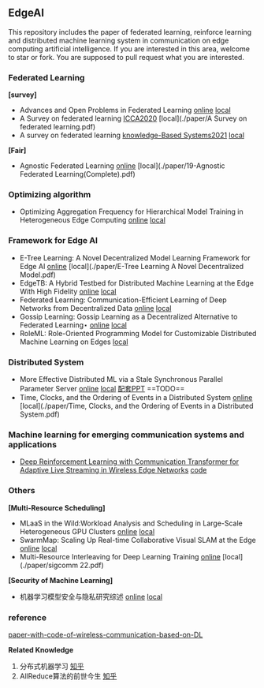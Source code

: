 ## EdgeAI

This repository includes the paper of federated learning, reinforce learning and distributed machine learning system in communication on edge computing artificial intelligence. If you are interested in this area, welcome to star or fork.  You are supposed to pull request what you are interested.



### Federated Learning

**[survey]**

- Advances and Open Problems in Federated Learning [online](https://arxiv.org/pdf/1912.04977.pdf) [local](./paper/1912.04977v3.pdf)  
- A Survey on federated learning [ICCA2020](https://ieeexplore.ieee.org/stamp/stamp.jsp?tp=&arnumber=9264412&tag=1) [local](./paper/A Survey on federated learning.pdf)
- A survey on federated learning [knowledge-Based Systems2021](https://www.sciencedirect.com/science/article/pii/S0950705121000381) [local](./paper/A-Survey-of-FL2020.pdf)



**[Fair]**

- Agnostic Federated Learning [online](https://arxiv.org/pdf/1902.00146v1.pdf) [local](./paper/19-Agnostic Federated Learning(Complete).pdf)





### Optimizing algorithm

- Optimizing Aggregation Frequency for Hierarchical Model Training in Heterogeneous Edge Computing [online](https://ieeexplore.ieee.org/stamp/stamp.jsp?tp=&arnumber=9707639)  [local](./paper/Optimizing_Aggregation_Frequency_for_Hierarchical_Model_Training_in_Heterogeneous_Edge_Computing.pdf)



### Framework for Edge AI

- E-Tree Learning: A Novel Decentralized Model Learning Framework for Edge AI  [online](https://arxiv.org/pdf/2008.01553.pdf) [local](./paper/E-Tree Learning A Novel Decentralized Model.pdf)
- EdgeTB: A Hybrid Testbed for Distributed Machine Learning at the Edge With High Fidelity [online](https://ieeexplore.ieee.org/abstract/document/9693130) [local](./paper/EdgeTB_A_Hybrid_Testbed_for_Distributed_Machine_Learning_at_the_Edge_With_High_Fidelity.pdf) 
- Federated Learning: Communication-Efficient Learning of Deep Networks from Decentralized Data [online](https://arxiv.org/abs/1602.05629) [local](./paper/Federated-learning.pdf)  
- Gossip Learning: Gossip Learning as a Decentralized Alternative to Federated Learning⋆ [online](http://www.inf.u-szeged.hu/~ihegedus/publ/dais19a.pdf) [local](./paper/gossip-learning.pdf)  
- RoleML: Role-Oriented Programming Model for Customizable Distributed Machine Learning on Edges [local](./paper/RoleML.pdf) 



### Distributed System

- More Effective Distributed ML via a Stale Synchronous Parallel Parameter Server  [online](https://proceedings.neurips.cc/paper/2013/file/b7bb35b9c6ca2aee2df08cf09d7016c2-Paper.pdf) [local](./paper/NIPS-2013-more-effective-distributed-ml-via-a-stale-synchronous-parallel-parameter-server-Paper.pdf) [配套PPT](https://imsarchives.nus.edu.sg/oldwww/Programs/014wliv/files/qirong.pdf)  ==TODO==
- Time, Clocks, and the Ordering of Events in a Distributed System [online](https://lamport.azurewebsites.net/pubs/time-clocks.pdf) [local](./paper/Time, Clocks, and the Ordering of Events in a Distributed System.pdf)



### Machine learning for emerging communication systems and applications 

- [Deep Reinforcement Learning with Communication Transformer for Adaptive Live Streaming in Wireless Edge Networks](https://ieeexplore.ieee.org/document/9605672) [code](https://github.com/wsyCUHK/SACCT)





### Others

**[Multi-Resource Scheduling]**

- MLaaS in the Wild:Workload Analysis and Scheduling in Large-Scale Heterogeneous GPU Clusters [online](https://www.usenix.org/conference/nsdi22/presentation/weng)  [local](./paper/nsdi22-paper-weng.pdf)
- SwarmMap: Scaling Up Real-time Collaborative Visual SLAM at the Edge [online](https://www.usenix.org/conference/nsdi22/presentation/xu) [local](./paper/nsdi22-paper-xu_jingao.pdf)
- Multi-Resource Interleaving for Deep Learning Training [online](https://dl.acm.org/doi/abs/10.1145/3544216.3544224) [local](./paper/sigcomm 22.pdf)



**[Security of Machine Learning]**

- 机器学习模型安全与隐私研究综述 [online](https://kns.cnki.net/kcms/detail/detail.aspx?dbcode=CJFD&dbname=CJFDLAST2021&filename=RJXB202101003&uniplatform=NZKPT&v=ed6oAmHPQrLv0G7PQc2TPvpyp7BxIKV8CNtjkxguf09Adp-C4NpBjMjfiNPi969c) [local](./paper/机器学习模型安全与隐私研究综述.pdf)



### reference

[paper-with-code-of-wireless-communication-based-on-DL](https://github.com/ML4Comm-Netw/Paper-with-Code-of-Wireless-communication-Based-on-DL#machine-learning-for-emerging-communication-systems-and-applications)





**Related Knowledge**

1. 分布式机器学习 [知乎](https://zhuanlan.zhihu.com/p/365662727)
2. AllReduce算法的前世今生 [知乎](https://zhuanlan.zhihu.com/p/79030485)







